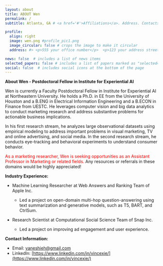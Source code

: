 ```yaml
---
layout: about
title: ABOUT Wen
permalink: /
subtitle: Atlanta, GA # <a href='#'>Affiliations</a>. Address. Contacts. Moto. Etc.

profile:
  align: right
  image: wen.png #profile_pic1.png
  image_circular: false # crops the image to make it circular
  address: #> <p>555 your office number</p>  <p>123 your address street</p> <p>Your City, State 12345</p>

news: false  # includes a list of news items
selected_papers: false # includes a list of papers marked as "selected={true}"
social: false  # includes social icons at the bottom of the page
---
```

**About Wen - Postdoctoral Fellow in Institute for Experiential AI**

Wen is currently a Faculty Postdoctoral Fellow in Institute for Experiential AI at Northeastern University. He holds a Ph.D. in EE from the University of Houston and a B.ENG in Electrical Information Engineering and a B.ECON in Finance from UESTC. He leverages computer vision and big data analytics to conduct marketing research and address substantive problems for actionable business implications. 

In his first research stream, he analyzes large observational datasets using empirical modeling to address important problems in visual marketing, TV and online advertising, and social media. In the second research stream, he conducts eye-tracking and behavioral experiments to understand consumer behavior. 

<span style="color: red">As a marketing researcher, Wen is seeking opportunities as an Assistant Professor in Marketing or related fields.</span> Any resources or referrals in these domains would be highly appreciated!

**Industry Experience:**
- Machine Learning Researcher at Web Answers and Ranking Team of Apple Inc.
  - Led a project on open-domain multi-hop question-answering using text summarization and generative models, such as T5, BART, and CtrlSum.

- Research Scientist at Computational Social Science Team of Snap Inc.
  - Led a project on improving ad engagement and user experience.

**Contact Information:**
- Email: [vaneshieh@gmail.com](mailto:vaneshieh@gmail.com)
- LinkedIn: [https://www.linkedin.com/in/vincexie/](https://www.linkedin.com/in/vincexie/)


